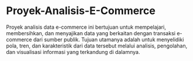 # Proyek-Analisis-E-Commerce
Proyek analisis data e-commerce ini bertujuan untuk mempelajari, membersihkan, dan menyajikan data yang berkaitan dengan transaksi e-commerce dari sumber publik. Tujuan utamanya adalah untuk menyelidiki pola, tren, dan karakteristik dari data tersebut melalui analisis, pengolahan, dan visualisasi informasi yang terkandung di dalamnya.

